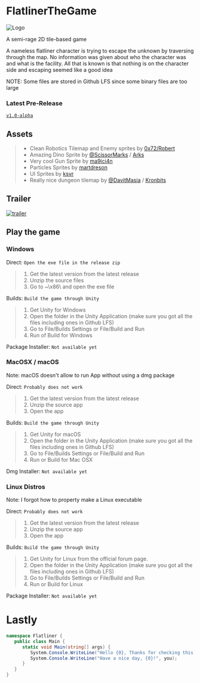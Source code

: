 # FlatlinerTheGame

 ![Logo](https://github.com/d-exclaimation/FlatlinerTheGame/blob/main/Flatliner.png "Logo")

 A semi-rage 2D tile-based game

 A nameless flatliner character is trying to escape the unknown by traversing through the map. No information was given about who the character was and what is the facility. All that is known is that nothing is on the character side and escaping seemed like a good idea
 
 NOTE: Some files are stored in Github LFS since some binary files are too large
 
 ### Latest Pre-Release
 [`v1.0-alpha`](https://github.com/d-exclaimation/FlatlinerTheGame/releases/tag/v1.0-alpha)

 ## Assets
 
 > - Clean Robotics Tilemap and Enemy sprites by [0x72/Robert](https://0x72.itch.io/16x16-robot-tileset "0x72's itch.io")
 > - Amazing Dino Sprite by [@ScissorMarks](https://twitter.com/ScissorMarks) / [Arks](https://arks.itch.io/dino-characters "Arks's itch.io")
 > - Very cool Gun Sprite by [ma9ici4n](https://ma9ici4n.itch.io/ma9ici4nweaponpack)
 > - Particles Sprites by [martdreson](https://martdreson.itch.io/particle-pack)
 > - UI Sprites by [ksvr](https://kvsr.itch.io/simpleuipanelbuttons)
 > - Really nice dungeon tilemap by [@DavitMasia](http://twitter.com/DavitMasia) / [Kronbits](https://kronbits.itch.io/inca-game-assets)
 
 ## Trailer
 [![trailer](https://img.youtube.com/vi/paYvJbSBFfo/0.jpg)](https://www.youtube.com/watch?v=paYvJbSBFfo)

 ## Play the game

 ### Windows

 Direct: `Open the exe file in the release zip`
 > 1. Get the latest version from the latest release
 > 2. Unzip the source files
 > 3. Go to ~\x86\ and open the exe file
 
 Builds: `Build the game through Unity`
 > 1. Get Unity for Windows
 > 2. Open the folder in the Unity Application (make sure you got all the files including ones in Github LFS)
 > 3. Go to File/Builds Settings or File/Build and Run
 > 4. Run of Build for Windows

 Package Installer: `Not available yet`

  ### MacOSX / macOS 

 Note: macOS doesn't allow to run App without using a dmg package

 Direct: `Probably does not work`
 > 1. Get the latest version from the latest release
 > 2. Unzip the source app
 > 3. Open the app

 Builds: `Build the game through Unity`
 > 1. Get Unity for macOS
 > 2. Open the folder in the Unity Application (make sure you got all the files including ones in Github LFS)
 > 3. Go to File/Builds Settings or File/Build and Run
 > 4. Run or Build for Mac OSX

 Dmg Installer: `Not available yet`
 
  ### Linux Distros 

 Note: I forgot how to property make a Linux executable

 Direct: `Probably does not work`
 > 1. Get the latest version from the latest release
 > 2. Unzip the source app
 > 3. Open the app

 Builds: `Build the game through Unity`
 > 1. Get Unity for Linux from the official forum page.
 > 2. Open the folder in the Unity Application (make sure you got all the files including ones in Github LFS)
 > 3. Go to File/Builds Settings or File/Build and Run
 > 4. Run or Build for Linux

 Package Installer: `Not available yet`
 
 # Lastly
 
 ```c#
 namespace Flatliner {
    public class Main {
       static void Main(string[] args) {
          System.Console.WriteLine("Hello {0}, Thanks for checking this repo", you);
          System.Console.WriteLine("Have a nice day, {0}!", you);
       }
    }
 }
 ```
 
